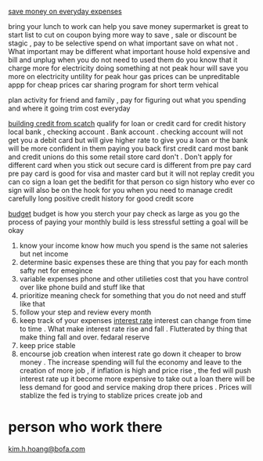 [save money on everyday expenses](https://www.youtube.com/watch?v=GH_JLA-fkBY&ab_channel=BankofAmerica)

bring your lunch to work can help you save money 
supermarket is great to start list to cut  on coupon bying 
more way to save , sale or discount be stagic , pay to be selective spend on what important save on what not  . What important may be different what important 
house hold expensive and bill and unplug when you do not need to used them 
do you know that it charge more for electricity 
	doing something at not peak hour will save you more on electricity untility for peak hour 
gas prices can be unpreditable 
	appp  for cheap prices 
car sharing program for short term vehical 

plan activity for friend and family , pay for figuring out what you spending and where it going trim cost everyday 


[building credit from scatch](https://www.youtube.com/watch?v=dW77CWoUW_Q&ab_channel=BankofAmerica) 
qualify for loan or credit card for credit history 
local bank  , checking account  . Bank account . checking account will not get you a debit card but will give higher rate to give you a loan or 
the bank will be more confident in them paying you back 
first credit card most bank and credit unions do this some retail store card don't .  Don't apply for different card when you stick out 
secure card is different from pre pay card  
pre pay card is good for visa and master card but it will not replay credit 
you can co sign a loan get the bedifit for that person co sign history 
who ever co sign will also be on the hook for you when 
you need to manage credit carefully long positive credit history for good credit score 

[budget](https://www.youtube.com/watch?v=pZDxU74V924&ab_channel=BankofAmerica)
budget is how you sterch your pay check as large as you go 
the process of paying your monthly build is less stressful 
setting  a goal will be okay 
1. know your income know how much you spend is the same not saleries but net income 
2. determine basic expenses these are thing that you pay for each month safty  net for emegince 
3. variable expenses  phone and other utilieties  cost that you have control over like phone build and stuff like that
4. prioritize meaning check for something that you do not need and stuff like that 
5. follow your step and review every month 
6. keep track of your expenses 
[interest rate](https://www.youtube.com/watch?v=lBYt8Axmt8I&ab_channel=BankofAmerica)
interest can change from time to time . What make interest rate rise and fall . Flutterated by thing that make thing fall  and over.  fedaral reserve 
7.  keep price stable 
8. encourse job creation 
when interest rate go down  it cheaper to brow money . The increase spending will ful the economy and leave to the creation of more job , if inflation is high and price rise  , the fed will push interest rate up  it become more expensive to take out a loan there will be less demand for good and service making drop there prices . Prices will stablize 
the fed is trying to stablize prices create job and 

# person who work there
[kim.h.hoang@bofa.com](mailto:kim.h.hoang@bofa.com)
